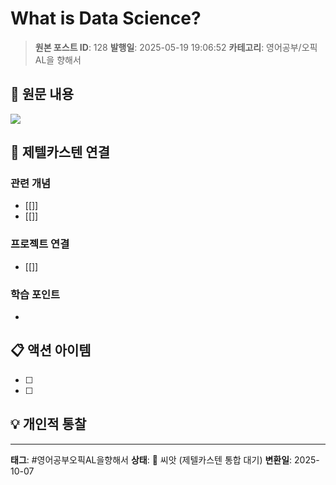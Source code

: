 # What is Data Science?

> **원본 포스트 ID**: 128
> **발행일**: 2025-05-19 19:06:52
> **카테고리**: 영어공부/오픽 AL을 향해서

## 📝 원문 내용

![](./img/128_422885339.jpg)


## 🔗 제텔카스텐 연결

### 관련 개념
- [[]]
- [[]]

### 프로젝트 연결
- [[]]

### 학습 포인트
-

## 📋 액션 아이템
- [ ]
- [ ]

## 💡 개인적 통찰



---

**태그**: #영어공부오픽AL을향해서
**상태**: 🌱 씨앗 (제텔카스텐 통합 대기)
**변환일**: 2025-10-07
